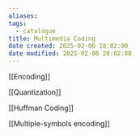 ```yaml
---
aliases: 
tags:
  - catalogue
title: Multimedia Coding
date created: 2025-02-06 18:02:00
date modified: 2025-02-06 20:02:08
---
```

[[Encoding]]

[[Quantization]]

[[Huffman Coding]]

[[Multiple-symbols encoding]]